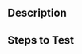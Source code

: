 ## Description

<!--- What does your pull request change? What changes are expected? --->

## Steps to Test

<!--- How does someone check your change? --->
